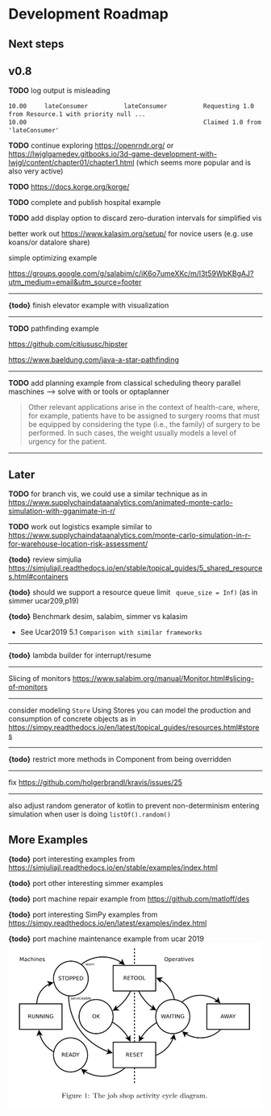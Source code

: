 # Development Roadmap


## Next steps

## v0.8

**TODO** log output is misleading

```
10.00     lateConsumer          lateConsumer          Requesting 1.0 from Resource.1 with priority null ...
10.00                                                 Claimed 1.0 from 'lateConsumer'
```

**TODO** continue exploring https://openrndr.org/ or https://lwjglgamedev.gitbooks.io/3d-game-development-with-lwjgl/content/chapter01/chapter1.html (which seems more popular and is also very active)

**TODO** https://docs.korge.org/korge/

**TODO** complete and publish hospital example

**TODO** add display option to discard zero-duration intervals for simplified vis

better work out https://www.kalasim.org/setup/ for novice users (e.g. use koans/or datalore share)

simple optimizing example

https://groups.google.com/g/salabim/c/iK6o7umeXKc/m/l3t59WbKBgAJ?utm_medium=email&utm_source=footer

---

**{todo}** finish elevator example with visualization

---
**TODO** pathfinding example

https://github.com/citiususc/hipster

https://www.baeldung.com/java-a-star-pathfinding

---

**TODO** add planning example from classical scheduling theory
parallel maschines --> solve with or tools or optaplanner

> Other relevant applications arise in the context of health-care, where, for example, patients have to be assigned to surgery rooms that must be
equipped by considering the type (i.e., the family) of surgery to
be performed. In such cases, the weight usually models a level of
urgency for the patient.

---
## Later

**TODO** for branch vis, we could use a similar technique as in https://www.supplychaindataanalytics.com/animated-monte-carlo-simulation-with-gganimate-in-r/

**TODO** work out logistics example similar to <https://www.supplychaindataanalytics.com/monte-carlo-simulation-in-r-for-warehouse-location-risk-assessment/>

**{todo}** review simjulia <https://simjuliajl.readthedocs.io/en/stable/topical_guides/5_shared_resources.html#containers>

**{todo}** should we support a resource queue limit ` queue_size = Inf)` (as in simmer ucar209,p19)

**{todo}** Benchmark desim, salabim, simmer vs kalasim
* See Ucar2019  5.1 `Comparison with similar frameworks`

---
**{todo}** lambda builder for interrupt/resume

---

Slicing of monitors <https://www.salabim.org/manual/Monitor.html#slicing-of-monitors>

---

consider modeling `Store` Using Stores you can model the production and consumption of concrete objects as in <https://simpy.readthedocs.io/en/latest/topical_guides/resources.html#stores>

---

**{todo}** restrict more methods in Component from being overridden


---

fix <https://github.com/holgerbrandl/kravis/issues/25>

---

also adjust random generator of kotlin to prevent non-determinism entering simulation when user is doing `listOf().random()`


## More Examples

**{todo}** port interesting examples from <https://simjuliajl.readthedocs.io/en/stable/examples/index.html>

**{todo}** port other interesting simmer examples

**{todo}** port machine repair example from  <https://github.com/matloff/des>

**{todo}** port interesting SimPy examples from <https://simpy.readthedocs.io/en/latest/examples/index.html>

**{todo}** port  machine maintenance example from ucar 2019
![](.roadmap_images/2bad897b.png)
